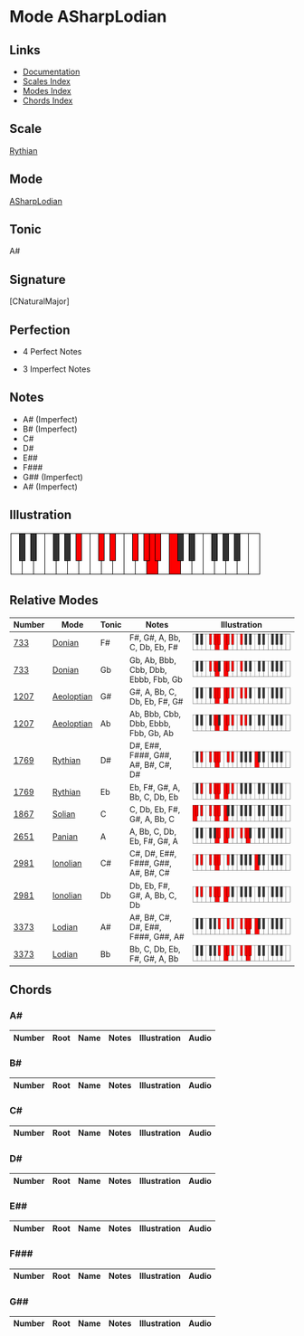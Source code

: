 # Mode ASharpLodian

## Links

- [Documentation](index.md)
- [Scales Index](Scales.md)
- [Modes Index](Modes.md)
- [Chords Index](Chords.md)

## Scale

[Rythian](ScaleRythian.md)

## Mode

[ASharpLodian](ModeASharpLodian.md)

## Tonic

A#

## Signature

[CNaturalMajor]

## Perfection

 - 4 Perfect Notes

 - 3 Imperfect Notes

## Notes

- A# (Imperfect)
- B# (Imperfect)
- C#
- D#
- E##
- F###
- G## (Imperfect)
- A# (Imperfect)

## Illustration

![ASharpLodian](ModeASharpLodian.png)

## Relative Modes

| Number | Mode | Tonic | Notes | Illustration |
|--------|------|-------|-------|--------------|
| [733](https://ianring.com/musictheory/scales/733) | [Donian](ModeDonian.md) | F# | F#, G#, A, Bb, C, Db, Eb, F# | ![FSharpDonian](ModeFSharpDonian.png) |
| [733](https://ianring.com/musictheory/scales/733) | [Donian](ModeDonian.md) | Gb | Gb, Ab, Bbb, Cbb, Dbb, Ebbb, Fbb, Gb | ![GFlatDonian](ModeGFlatDonian.png) |
| [1207](https://ianring.com/musictheory/scales/1207) | [Aeoloptian](ModeAeoloptian.md) | G# | G#, A, Bb, C, Db, Eb, F#, G# | ![GSharpAeoloptian](ModeGSharpAeoloptian.png) |
| [1207](https://ianring.com/musictheory/scales/1207) | [Aeoloptian](ModeAeoloptian.md) | Ab | Ab, Bbb, Cbb, Dbb, Ebbb, Fbb, Gb, Ab | ![AFlatAeoloptian](ModeAFlatAeoloptian.png) |
| [1769](https://ianring.com/musictheory/scales/1769) | [Rythian](ModeRythian.md) | D# | D#, E##, F###, G##, A#, B#, C#, D# | ![DSharpRythian](ModeDSharpRythian.png) |
| [1769](https://ianring.com/musictheory/scales/1769) | [Rythian](ModeRythian.md) | Eb | Eb, F#, G#, A, Bb, C, Db, Eb | ![EFlatRythian](ModeEFlatRythian.png) |
| [1867](https://ianring.com/musictheory/scales/1867) | [Solian](ModeSolian.md) | C | C, Db, Eb, F#, G#, A, Bb, C | ![CNaturalSolian](ModeCNaturalSolian.png) |
| [2651](https://ianring.com/musictheory/scales/2651) | [Panian](ModePanian.md) | A | A, Bb, C, Db, Eb, F#, G#, A | ![ANaturalPanian](ModeANaturalPanian.png) |
| [2981](https://ianring.com/musictheory/scales/2981) | [Ionolian](ModeIonolian.md) | C# | C#, D#, E##, F###, G##, A#, B#, C# | ![CSharpIonolian](ModeCSharpIonolian.png) |
| [2981](https://ianring.com/musictheory/scales/2981) | [Ionolian](ModeIonolian.md) | Db | Db, Eb, F#, G#, A, Bb, C, Db | ![DFlatIonolian](ModeDFlatIonolian.png) |
| [3373](https://ianring.com/musictheory/scales/3373) | [Lodian](ModeLodian.md) | A# | A#, B#, C#, D#, E##, F###, G##, A# | ![ASharpLodian](ModeASharpLodian.png) |
| [3373](https://ianring.com/musictheory/scales/3373) | [Lodian](ModeLodian.md) | Bb | Bb, C, Db, Eb, F#, G#, A, Bb | ![BFlatLodian](ModeBFlatLodian.png) |

## Chords

### A#

| Number | Root | Name | Notes | Illustration | Audio |
|--------|------|------|-------|--------------|-------|

### B#

| Number | Root | Name | Notes | Illustration | Audio |
|--------|------|------|-------|--------------|-------|

### C#

| Number | Root | Name | Notes | Illustration | Audio |
|--------|------|------|-------|--------------|-------|

### D#

| Number | Root | Name | Notes | Illustration | Audio |
|--------|------|------|-------|--------------|-------|

### E##

| Number | Root | Name | Notes | Illustration | Audio |
|--------|------|------|-------|--------------|-------|

### F###

| Number | Root | Name | Notes | Illustration | Audio |
|--------|------|------|-------|--------------|-------|

### G##

| Number | Root | Name | Notes | Illustration | Audio |
|--------|------|------|-------|--------------|-------|

